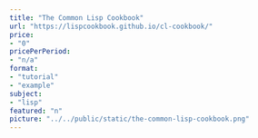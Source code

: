 ```yaml
---
title: "The Common Lisp Cookbook"
url: "https://lispcookbook.github.io/cl-cookbook/"
price: 
- "0"
pricePerPeriod: 
- "n/a"
format: 
- "tutorial"
- "example"
subject: 
- "lisp"
featured: "n"
picture: "../../public/static/the-common-lisp-cookbook.png"
---
```


